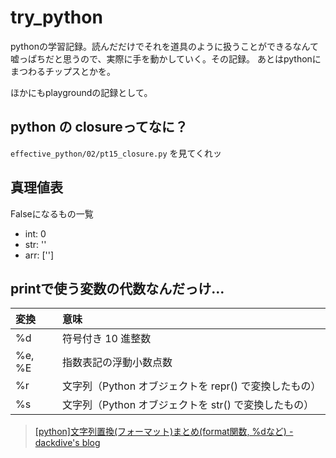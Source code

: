 # try_python

pythonの学習記録。読んだだけでそれを道具のように扱うことができるなんて嘘っぱちだと思うので、実際に手を動かしていく。その記録。
あとはpythonにまつわるチップスとかを。

ほかにもplaygroundの記録として。

## python の closureってなに？

`effective_python/02/pt15_closure.py` を見てくれッ

## 真理値表

Falseになるもの一覧
 - int: 0
 - str: ''
 - arr: ['']


## printで使う変数の代数なんだっけ…

| 変換 | 意味 |
| :------- | :------- |
| %d | 符号付き 10 進整数 |
| %e, %E | 指数表記の浮動小数点数 |
| %r | 文字列（Python オブジェクトを repr() で変換したもの） |
| %s | 文字列（Python オブジェクトを str() で変換したもの）  |

> [[python]文字列置換(フォーマット)まとめ(format関数, %dなど) - dackdive's blog](https://dackdive.hateblo.jp/entry/2014/11/15/001318)
